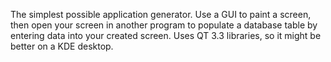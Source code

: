 The simplest possible application generator. Use a GUI to paint a screen, then open your screen in another program to populate a database table by entering data into your created screen. Uses  QT 3.3 libraries, so it might be better on a KDE desktop.